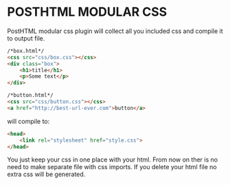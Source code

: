 # POSTHTML MODULAR CSS
PostHTML modular css plugin will collect all you included css and compile it to output file.


```html
/*box.html*/
<css src="css/box.css"></css>
<div class="box">
	<h1>title</h1>
	<p>Some text</p>
</div>

/*button.html*/
<css src="css/button.css"></css>
<a href="http://best-url-ever.com">button</a>
```
will compile to:
```html
<head>
	<link rel="stylesheet" href="style.css">
</head>
```

You just keep your css in one place with your html. From now on ther is no need to make separate file with css imports. If you delete  your html file no extra css will be generated.
